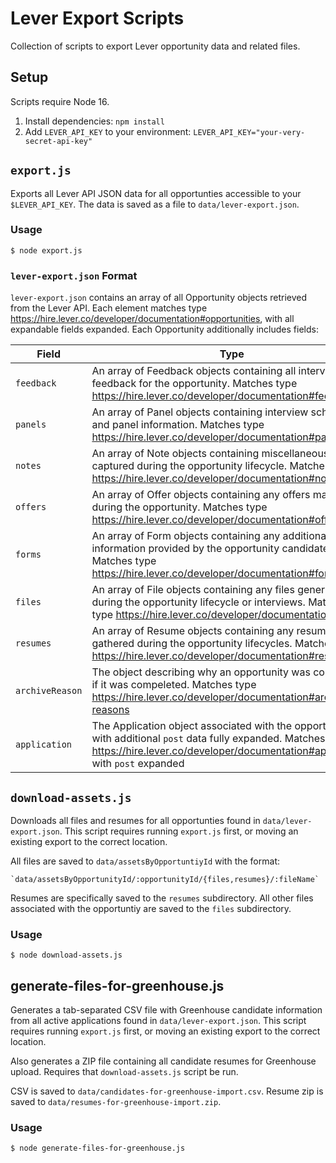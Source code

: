 
# Lever Export Scripts

Collection of scripts to export Lever opportunity data and related files.

## Setup

Scripts require Node 16.

1. Install dependencies: `npm install`
2. Add `LEVER_API_KEY` to your environment: `LEVER_API_KEY="your-very-secret-api-key"`

## `export.js`

Exports all Lever API JSON data for all opportunties accessible to your
`$LEVER_API_KEY`. The data is saved as a file to `data/lever-export.json`.

### Usage

```
$ node export.js
```

### `lever-export.json` Format

`lever-export.json` contains an array of all Opportunity objects retrieved from
the Lever API. Each element matches type 
https://hire.lever.co/developer/documentation#opportunities, with all expandable
fields expanded. Each Opportunity additionally includes fields:

| Field | Type |
| ----- | ---- |
| `feedback` | An array of Feedback objects containing all interview feedback for the opportunity. Matches type https://hire.lever.co/developer/documentation#feedback |
| `panels` | An array of Panel objects containing interview schedules and panel information. Matches type https://hire.lever.co/developer/documentation#panels |
| `notes` | An array of Note objects containing miscellaneous notes captured during the opportunity lifecycle. Matches type https://hire.lever.co/developer/documentation#notes |
| `offers` | An array of Offer objects containing any offers made during the opportunity. Matches type https://hire.lever.co/developer/documentation#offers |
| `forms` | An array of Form objects containing any additional information provided by the opportunity candidate. Matches type https://hire.lever.co/developer/documentation#forms |
| `files` | An array of File objects containing any files generated during the opportunity lifecycle or interviews. Matches type https://hire.lever.co/developer/documentation#files |
| `resumes` | An array of Resume objects containing any resumes gathered during the opportunity lifecycles. Matches type https://hire.lever.co/developer/documentation#resumes |
| `archiveReason` | The object describing why an opportunity was completed, if it was compeleted. Matches type https://hire.lever.co/developer/documentation#archive-reasons |
| `application` | The Application object associated with the opportuntiy, with additional `post` data fully expanded. Matches type https://hire.lever.co/developer/documentation#applications with `post` expanded |

## `download-assets.js`

Downloads all files and resumes for all opportunties found in
`data/lever-export.json`. This script requires running `export.js` first, or
moving an existing export to the correct location.

All files are saved to `data/assetsByOpportuntiyId` with the format:

```
`data/assetsByOpportunityId/:opportunityId/{files,resumes}/:fileName`
```

Resumes are specifically saved to the `resumes` subdirectory. All other files
associated with the opportuntiy are saved to the `files` subdirectory.

### Usage

```
$ node download-assets.js
```

## generate-files-for-greenhouse.js

Generates a tab-separated CSV file with Greenhouse candidate information from
all active applications found in `data/lever-export.json`. This script requires
running `export.js` first, or moving an existing export to the correct location.

Also generates a ZIP file containing all candidate resumes for Greenhouse
upload. Requires that `download-assets.js` script be run.

CSV is saved to `data/candidates-for-greenhouse-import.csv`.
Resume zip is saved to `data/resumes-for-greenhouse-import.zip`.

### Usage

```
$ node generate-files-for-greenhouse.js
```
